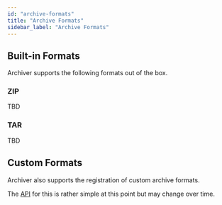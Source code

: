 ```yaml
---
id: "archive-formats"
title: "Archive Formats"
sidebar_label: "Archive Formats"
---
```


## Built-in Formats

Archiver supports the following formats out of the box.

### ZIP

TBD

### TAR

TBD

## Custom Formats

Archiver also supports the registration of custom archive formats.

The [API](/docs/archiver/#registerformat) for this is rather simple at this point but may change over time.
